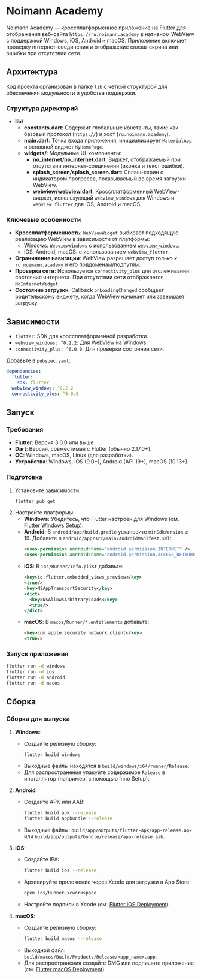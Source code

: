 # Noimann Academy

Noimann Academy — кроссплатформенное приложение на Flutter для отображения веб-сайта `https://ru.noimann.academy` в нативном WebView с поддержкой Windows, iOS, Android и macOS. Приложение включает проверку интернет-соединения и отображение сплэш-скрина или ошибки при отсутствии сети.

## Архитектура

Код проекта организован в папке `lib` с чёткой структурой для обеспечения модульности и удобства поддержки.

### Структура директорий

- **lib/**
  - **constants.dart**: Содержит глобальные константы, такие как базовый протокол (`https://`) и хост (`ru.noimann.academy`).
  - **main.dart**: Точка входа приложения, инициализирует `MaterialApp` и основной виджет `MyHomePage`.
  - **widgets/**: Модульные UI-компоненты:
    - **no_internet/no_internet.dart**: Виджет, отображаемый при отсутствии интернет-соединения (иконка и текст ошибки).
    - **splash_screen/splash_screen.dart**: Сплэш-скрин с индикатором прогресса, показываемый во время загрузки WebView.
    - **webview/webview.dart**: Кроссплатформенный WebView-виджет, использующий `webview_windows` для Windows и `webview_flutter` для iOS, Android и macOS.

### Ключевые особенности

- **Кроссплатформенность**: `WebViewWidget` выбирает подходящую реализацию WebView в зависимости от платформы:
  - Windows: `WebviewWindows` с использованием `webview_windows`.
  - iOS, Android, macOS: с использованием `webview_flutter`.
- **Ограничение навигации**: WebView разрешает доступ только к `ru.noimann.academy` и его поддоменам/подпутям.
- **Проверка сети**: Используется `connectivity_plus` для отслеживания состояния интернета. При отсутствии сети отображается `NoInternetWidget`.
- **Состояние загрузки**: Callback `onLoadingChanged` сообщает родительскому виджету, когда WebView начинает или завершает загрузку.

## Зависимости

- `flutter`: SDK для кроссплатформенной разработки.
- `webview_windows: ^0.2.2`: Для WebView на Windows.
- `connectivity_plus: ^6.0.0`: Для проверки состояния сети.

Добавьте в `pubspec.yaml`:

```yaml
dependencies:
  flutter:
    sdk: flutter
  webview_windows: ^0.2.2
  connectivity_plus: ^6.0.0
```

## Запуск

### Требования

- **Flutter**: Версия 3.0.0 или выше.
- **Dart**: Версия, совместимая с Flutter (обычно 2.17.0+).
- **ОС**: Windows, macOS, Linux (для разработки).
- **Устройства**: Windows, iOS (9.0+), Android (API 19+), macOS (10.13+).

### Подготовка

1. Установите зависимости:
   ```bash
   flutter pub get
   ```
2. Настройте платформы:
   - **Windows**: Убедитесь, что Flutter настроен для Windows (см. [Flutter Windows Setup](https://docs.flutter.dev/get-started/install/windows)).
   - **Android**: В `android/app/build.gradle` установите `minSdkVersion` ≥ 19. Добавьте в `android/app/src/main/AndroidManifest.xml`:
     ```xml
     <uses-permission android:name="android.permission.INTERNET" />
     <uses-permission android:name="android.permission.ACCESS_NETWORK_STATE" />
     ```
   - **iOS**: В `ios/Runner/Info.plist` добавьте:
     ```xml
     <key>io.flutter.embedded_views_preview</key>
     <true/>
     <key>NSAppTransportSecurity</key>
     <dict>
       <key>NSAllowsArbitraryLoads</key>
       <true/>
     </dict>
     ```
   - **macOS**: В `macos/Runner/*.entitlements` добавьте:
     ```xml
     <key>com.apple.security.network.client</key>
     <true/>
     ```

### Запуск приложения

```bash
flutter run -d windows
flutter run -d ios
flutter run -d android
flutter run -d macos
```

## Сборка

### Сборка для выпуска

1. **Windows**:

   - Создайте релизную сборку:
     ```bash
     flutter build windows
     ```
   - Выходные файлы находятся в `build/windows/x64/runner/Release`.
   - Для распространения упакуйте содержимое `Release` в инсталлятор (например, с помощью Inno Setup).

2. **Android**:

   - Создайте APK или AAB:
     ```bash
     flutter build apk --release
     flutter build appbundle --release
     ```
   - Выходные файлы: `build/app/outputs/flutter-apk/app-release.apk` или `build/app/outputs/bundle/release/app-release.aab`.

3. **iOS**:

   - Создайте IPA:
     ```bash
     flutter build ios --release
     ```
   - Архивируйте приложение через Xcode для загрузки в App Store:
     ```bash
     open ios/Runner.xcworkspace
     ```
   - Настройте подписи в Xcode (см. [Flutter iOS Deployment](https://docs.flutter.dev/deployment/ios)).

4. **macOS**:
   - Создайте релизную сборку:
     ```bash
     flutter build macos --release
     ```
   - Выходной файл: `build/macos/Build/Products/Release/<app_name>.app`.
   - Для распространения создайте DMG или подпишите приложение (см. [Flutter macOS Deployment](https://docs.flutter.dev/deployment/macos)).
